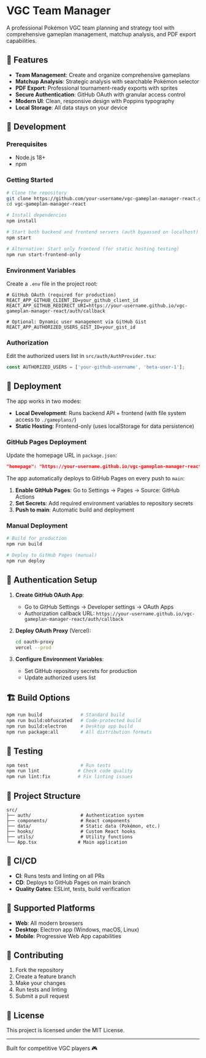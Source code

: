 # VGC Team Manager

A professional Pokémon VGC team planning and strategy tool with comprehensive gameplan management, matchup analysis, and PDF export capabilities.

## 🚀 Features

- **Team Management**: Create and organize comprehensive gameplans
- **Matchup Analysis**: Strategic analysis with searchable Pokémon selector
- **PDF Export**: Professional tournament-ready exports with sprites
- **Secure Authentication**: GitHub OAuth with granular access control
- **Modern UI**: Clean, responsive design with Poppins typography
- **Local Storage**: All data stays on your device

## 🔧 Development

### Prerequisites
- Node.js 18+ 
- npm

### Getting Started

```bash
# Clone the repository
git clone https://github.com/your-username/vgc-gameplan-manager-react.git
cd vgc-gameplan-manager-react

# Install dependencies
npm install

# Start both backend and frontend servers (auth bypassed on localhost)
npm start

# Alternative: Start only frontend (for static hosting testing)
npm run start-frontend-only
```

### Environment Variables

Create a `.env` file in the project root:

```env
# GitHub OAuth (required for production)
REACT_APP_GITHUB_CLIENT_ID=your_github_client_id
REACT_APP_GITHUB_REDIRECT_URI=https://your-username.github.io/vgc-gameplan-manager-react/auth/callback

# Optional: Dynamic user management via GitHub Gist
REACT_APP_AUTHORIZED_USERS_GIST_ID=your_gist_id
```

### Authorization

Edit the authorized users list in `src/auth/AuthProvider.tsx`:

```typescript
const AUTHORIZED_USERS = ['your-github-username', 'beta-user-1'];
```

## 🚀 Deployment

The app works in two modes:
- **Local Development**: Runs backend API + frontend (with file system access to `./gameplans/`)
- **Static Hosting**: Frontend-only (uses localStorage for data persistence)

### GitHub Pages Deployment

Update the homepage URL in `package.json`:
```json
"homepage": "https://your-username.github.io/vgc-gameplan-manager-react"
```

The app automatically deploys to GitHub Pages on every push to `main`:

1. **Enable GitHub Pages**: Go to Settings → Pages → Source: GitHub Actions
2. **Set Secrets**: Add required environment variables to repository secrets  
3. **Push to main**: Automatic build and deployment

### Manual Deployment

```bash
# Build for production
npm run build

# Deploy to GitHub Pages (manual)
npm run deploy
```

## 🔐 Authentication Setup

1. **Create GitHub OAuth App**:
   - Go to GitHub Settings → Developer settings → OAuth Apps
   - Authorization callback URL: `https://your-username.github.io/vgc-gameplan-manager-react/auth/callback`

2. **Deploy OAuth Proxy** (Vercel):
   ```bash
   cd oauth-proxy
   vercel --prod
   ```

3. **Configure Environment Variables**:
   - Set GitHub repository secrets for production
   - Update authorized users list

## 🏗️ Build Options

```bash
npm run build              # Standard build
npm run build:obfuscated   # Code-protected build
npm run build:electron     # Desktop app build
npm run package:all        # All distribution formats
```

## 🧪 Testing

```bash
npm test                   # Run tests
npm run lint              # Check code quality
npm run lint:fix          # Fix linting issues
```

## 📁 Project Structure

```
src/
├── auth/                  # Authentication system
├── components/            # React components
├── data/                  # Static data (Pokémon, etc.)
├── hooks/                 # Custom React hooks
├── utils/                 # Utility functions
└── App.tsx               # Main application
```

## 🔄 CI/CD

- **CI**: Runs tests and linting on all PRs
- **CD**: Deploys to GitHub Pages on main branch
- **Quality Gates**: ESLint, tests, build verification

## 📱 Supported Platforms

- **Web**: All modern browsers
- **Desktop**: Electron app (Windows, macOS, Linux)  
- **Mobile**: Progressive Web App capabilities

## 🤝 Contributing

1. Fork the repository
2. Create a feature branch
3. Make your changes
4. Run tests and linting
5. Submit a pull request

## 📄 License

This project is licensed under the MIT License.

---

Built for competitive VGC players 🎮
